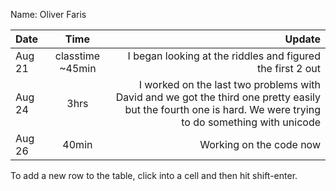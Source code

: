 Name: Oliver Faris

| Date   |       Time       |                                                                                                                                                      Update |
|:-------|:----------------:|------------------------------------------------------------------------------------------------------------------------------------------------------------:|
| Aug 21 | classtime ~45min |                                                                                                  I began looking at the riddles and figured the first 2 out |
| Aug 24 |       3hrs       | I worked on the last two problems with David and we got the third one pretty easily but the fourth one is hard. We were trying to do something with unicode |
| Aug 26 |      40min       |                                                                                                                                     Working on the code now |


To add a new row to the table, click into a cell and then hit shift-enter.